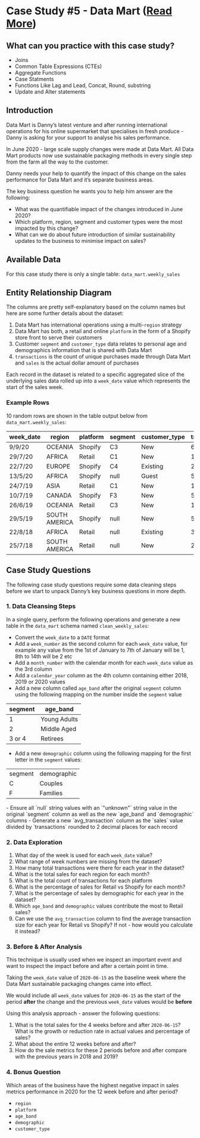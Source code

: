 # Case Study #5 - Data Mart ([Read More](https://8weeksqlchallenge.com/case-study-5/))

## What can you practice with this case study?

- Joins
- Common Table Expressions (CTEs)
- Aggregate Functions
- Case Statments
- Functions Like Lag and Lead, Concat, Round, substring
- Update and Alter statements

## Introduction

Data Mart is Danny’s latest venture and after running international operations for his online supermarket that specialises in fresh produce - Danny is asking for your support to analyse his sales performance.

In June 2020 - large scale supply changes were made at Data Mart. All Data Mart products now use sustainable packaging methods in every single step from the farm all the way to the customer.

Danny needs your help to quantify the impact of this change on the sales performance for Data Mart and it’s separate business areas.

The key business question he wants you to help him answer are the following:

- What was the quantifiable impact of the changes introduced in June 2020?
- Which platform, region, segment and customer types were the most impacted by this change?
- What can we do about future introduction of similar sustainability updates to the business to minimise impact on sales?

## Available Data

For this case study there is only a single table: `data_mart.weekly_sales`

## Entity Relationship Diagram


The columns are pretty self-explanatory based on the column names but here are some further details about the dataset:

1.  Data Mart has international operations using a multi-`region` strategy
2.  Data Mart has both, a retail and online `platform` in the form of a Shopify store front to serve their customers
3.  Customer `segment` and `customer_type` data relates to personal age and demographics information that is shared with Data Mart
4.  `transactions` is the count of unique purchases made through Data Mart and `sales` is the actual dollar amount of purchases

Each record in the dataset is related to a specific aggregated slice of the underlying sales data rolled up into a `week_date` value which represents the start of the sales week.

### Example Rows

10 random rows are shown in the table output below from `data_mart.weekly_sales`:

| week\_date | region | platform | segment | customer\_type | transactions | sales |
| --- | --- | --- | --- | --- | --- | --- |
| 9/9/20 | OCEANIA | Shopify | C3 | New | 610 | 110033.89 |
| 29/7/20 | AFRICA | Retail | C1 | New | 110692 | 3053771.19 |
| 22/7/20 | EUROPE | Shopify | C4 | Existing | 24 | 8101.54 |
| 13/5/20 | AFRICA | Shopify | null | Guest | 5287 | 1003301.37 |
| 24/7/19 | ASIA | Retail | C1 | New | 127342 | 3151780.41 |
| 10/7/19 | CANADA | Shopify | F3 | New | 51 | 8844.93 |
| 26/6/19 | OCEANIA | Retail | C3 | New | 152921 | 5551385.36 |
| 29/5/19 | SOUTH AMERICA | Shopify | null | New | 53 | 10056.2 |
| 22/8/18 | AFRICA | Retail | null | Existing | 31721 | 1718863.58 |
| 25/7/18 | SOUTH AMERICA | Retail | null | New | 2136 | 81757.91 |

## Case Study Questions

The following case study questions require some data cleaning steps before we start to unpack Danny’s key business questions in more depth.

### 1\. Data Cleansing Steps

In a single query, perform the following operations and generate a new table in the `data_mart` schema named `clean_weekly_sales`:

- Convert the `week_date` to a `DATE` format
- Add a `week_number` as the second column for each `week_date` value, for example any value from the 1st of January to 7th of January will be 1, 8th to 14th will be 2 etc
- Add a `month_number` with the calendar month for each `week_date` value as the 3rd column
- Add a `calendar_year` column as the 4th column containing either 2018, 2019 or 2020 values
- Add a new column called `age_band` after the original `segment` column using the following mapping on the number inside the `segment` value

| segment | age\_band |
| --- | --- |
| 1 | Young Adults |
| 2 | Middle Aged |
| 3 or 4 | Retirees |

- Add a new `demographic` column using the following mapping for the first letter in the `segment` values:
<table><tbody><tr><td>segment</td><td>demographic</td></tr><tr><td>C</td><td>Couples</td></tr><tr><td>F</td><td>Families</td></tr></tbody></table>
- Ensure all `null` string values with an `"unknown"` string value in the original `segment` column as well as the new `age_band` and `demographic` columns
- Generate a new `avg_transaction` column as the `sales` value divided by `transactions` rounded to 2 decimal places for each record

### 2\. Data Exploration

1. What day of the week is used for each `week_date` value?
2. What range of week numbers are missing from the dataset?
3. How many total transactions were there for each year in the dataset?
4. What is the total sales for each region for each month?
5. What is the total count of transactions for each platform
6. What is the percentage of sales for Retail vs Shopify for each month?
7. What is the percentage of sales by demographic for each year in the dataset?
8. Which `age_band` and `demographic` values contribute the most to Retail sales?
9. Can we use the `avg_transaction` column to find the average transaction size for each year for Retail vs Shopify? If not - how would you calculate it instead?

### 3\. Before & After Analysis

This technique is usually used when we inspect an important event and want to inspect the impact before and after a certain point in time.

Taking the `week_date` value of `2020-06-15` as the baseline week where the Data Mart sustainable packaging changes came into effect.

We would include all `week_date` values for `2020-06-15` as the start of the period **after** the change and the previous `week_date` values would be **before**

Using this analysis approach - answer the following questions:

1. What is the total sales for the 4 weeks before and after `2020-06-15`? What is the growth or reduction rate in actual values and percentage of sales?
2. What about the entire 12 weeks before and after?
3. How do the sale metrics for these 2 periods before and after compare with the previous years in 2018 and 2019?

### 4\. Bonus Question

Which areas of the business have the highest negative impact in sales metrics performance in 2020 for the 12 week before and after period?

- `region`
- `platform`
- `age_band`
- `demographic`
- `customer_type`
